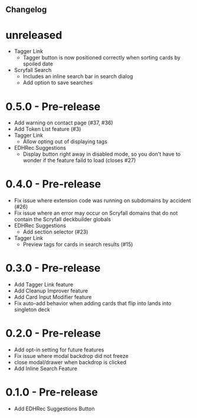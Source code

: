 ## Changelog

# unreleased

- Tagger Link
  - Tagger button is now positioned correctly when sorting cards by spoiled date
- Scryfall Search
  - Includes an inline search bar in search dialog
  - Add option to save searches

# 0.5.0 - Pre-release

- Add warning on contact page (#37, #36)
- Add Token List feature (#3)
- Tagger Link
  - Allow opting out of displaying tags
- EDHRec Suggestions
  - Display button right away in disabled mode, so you don't have to wonder if the feature faild to load (closes #27)

# 0.4.0 - Pre-release

- Fix issue where extension code was running on subdomains by accident (#26)
- Fix issue where an error may occur on Scryfall domains that do not contain the Scryfall deckbuilder globals
- EDHRec Suggestions
  - Add section selector (#23)
- Tagger Link
  - Preview tags for cards in search results (#15)

# 0.3.0 - Pre-release

- Add Tagger Link feature
- Add Cleanup Improver feature
- Add Card Input Modifier feature
- Fix auto-add behavior when adding cards that flip into lands into singleton deck

# 0.2.0 - Pre-release

- Add opt-in setting for future features
- Fix issue where modal backdrop did not freeze
- close modal/drawer when backdrop is clicked
- Add Inline Search Feature

# 0.1.0 - Pre-release

- Add EDHRec Suggestions Button
